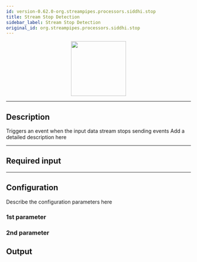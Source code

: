 ```yaml
---
id: version-0.62.0-org.streampipes.processors.siddhi.stop
title: Stream Stop Detection
sidebar_label: Stream Stop Detection
original_id: org.streampipes.processors.siddhi.stop
---
```




<p align="center"> 
    <img src="/img/pipeline-elements/org.streampipes.processors.siddhi.stop/icon.png" width="150px;" class="pe-image-documentation"/>
</p>

***

## Description

Triggers an event when the input data stream stops sending events
Add a detailed description here

***

## Required input


***

## Configuration

Describe the configuration parameters here

### 1st parameter


### 2nd parameter

## Output